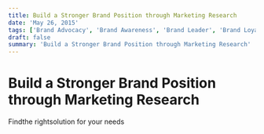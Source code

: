 ```yaml
---
title: Build a Stronger Brand Position through Marketing Research
date: 'May 26, 2015'
tags: ['Brand Advocacy', 'Brand Awareness', 'Brand Leader', 'Brand Loyalty', 'Brand Perception']
draft: false
summary: 'Build a Stronger Brand Position through Marketing Research'
---
```


# Build a Stronger Brand Position through Marketing Research

Findthe rightsolution for your needs
